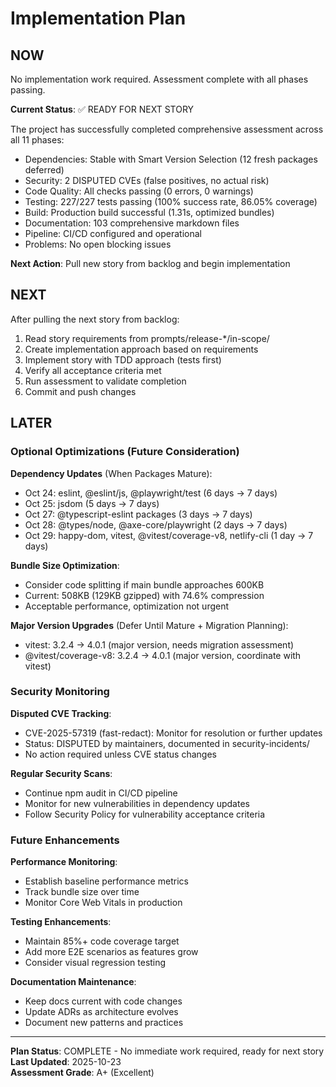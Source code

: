 # Implementation Plan

## NOW

No implementation work required. Assessment complete with all phases passing.

**Current Status**: ✅ READY FOR NEXT STORY

The project has successfully completed comprehensive assessment across all 11 phases:
- Dependencies: Stable with Smart Version Selection (12 fresh packages deferred)
- Security: 2 DISPUTED CVEs (false positives, no actual risk)
- Code Quality: All checks passing (0 errors, 0 warnings)
- Testing: 227/227 tests passing (100% success rate, 86.05% coverage)
- Build: Production build successful (1.31s, optimized bundles)
- Documentation: 103 comprehensive markdown files
- Pipeline: CI/CD configured and operational
- Problems: No open blocking issues

**Next Action**: Pull new story from backlog and begin implementation

## NEXT

After pulling the next story from backlog:

1. Read story requirements from prompts/release-*/in-scope/
2. Create implementation approach based on requirements
3. Implement story with TDD approach (tests first)
4. Verify all acceptance criteria met
5. Run assessment to validate completion
6. Commit and push changes

## LATER

### Optional Optimizations (Future Consideration)

**Dependency Updates** (When Packages Mature):
- Oct 24: eslint, @eslint/js, @playwright/test (6 days → 7 days)
- Oct 25: jsdom (5 days → 7 days)
- Oct 27: @typescript-eslint packages (3 days → 7 days)
- Oct 28: @types/node, @axe-core/playwright (2 days → 7 days)
- Oct 29: happy-dom, vitest, @vitest/coverage-v8, netlify-cli (1 day → 7 days)

**Bundle Size Optimization**:
- Consider code splitting if main bundle approaches 600KB
- Current: 508KB (129KB gzipped) with 74.6% compression
- Acceptable performance, optimization not urgent

**Major Version Upgrades** (Defer Until Mature + Migration Planning):
- vitest: 3.2.4 → 4.0.1 (major version, needs migration assessment)
- @vitest/coverage-v8: 3.2.4 → 4.0.1 (major version, coordinate with vitest)

### Security Monitoring

**Disputed CVE Tracking**:
- CVE-2025-57319 (fast-redact): Monitor for resolution or further updates
- Status: DISPUTED by maintainers, documented in security-incidents/
- No action required unless CVE status changes

**Regular Security Scans**:
- Continue npm audit in CI/CD pipeline
- Monitor for new vulnerabilities in dependency updates
- Follow Security Policy for vulnerability acceptance criteria

### Future Enhancements

**Performance Monitoring**:
- Establish baseline performance metrics
- Track bundle size over time
- Monitor Core Web Vitals in production

**Testing Enhancements**:
- Maintain 85%+ code coverage target
- Add more E2E scenarios as features grow
- Consider visual regression testing

**Documentation Maintenance**:
- Keep docs current with code changes
- Update ADRs as architecture evolves
- Document new patterns and practices

---

**Plan Status**: COMPLETE - No immediate work required, ready for next story  
**Last Updated**: 2025-10-23  
**Assessment Grade**: A+ (Excellent)
